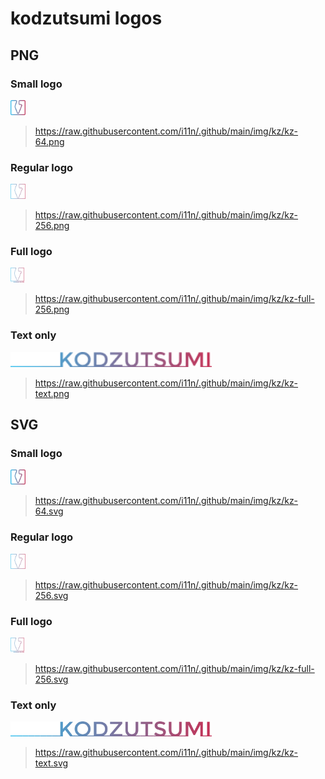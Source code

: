 # kodzutsumi logos

## PNG

### Small logo

<img height="24" src="./kz-64.png" />

> https://raw.githubusercontent.com/i11n/.github/main/img/kz/kz-64.png

### Regular logo

<img height="24" src="./kz-256.png" />

> https://raw.githubusercontent.com/i11n/.github/main/img/kz/kz-256.png

### Full logo

<img height="24" src="./kz-full-256.png" />

> https://raw.githubusercontent.com/i11n/.github/main/img/kz/kz-full-256.png

### Text only

<img height="24" src="./kz-text.png" />

> https://raw.githubusercontent.com/i11n/.github/main/img/kz/kz-text.png

## SVG

### Small logo

<img height="24" src="./kz-64.svg" />

> https://raw.githubusercontent.com/i11n/.github/main/img/kz/kz-64.svg

### Regular logo

<img height="24" src="./kz-256.svg" />

> https://raw.githubusercontent.com/i11n/.github/main/img/kz/kz-256.svg

### Full logo

<img height="24" src="./kz-full-256.svg" />

> https://raw.githubusercontent.com/i11n/.github/main/img/kz/kz-full-256.svg

### Text only

<img height="24" src="./kz-text.svg" />

> https://raw.githubusercontent.com/i11n/.github/main/img/kz/kz-text.svg


